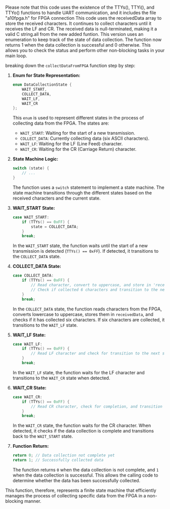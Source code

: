 Please note that this code uses the existence of the TTYs(), TTYi(), and TTYo() functions to handle UART communication, and it includes the file "a10fpga.h" for FPGA connection
This code uses the receivedData array to store the received characters. It continues to collect characters until it receives the LF and CR. The received data is null-terminated, making it a valid C string.all from the new added funtion.
This  version uses an enumeration to keep track of the state of data collection. The function now returns 1 when the data collection is successful and 0 otherwise. This allows you to check the status and perform other non-blocking tasks in your main loop.

 breaking down the `collectDataFromFPGA` function step by step:

1. **Enum for State Representation:**
   ```c
   enum DataCollectionState {
       WAIT_START,
       COLLECT_DATA,
       WAIT_LF,
       WAIT_CR
   };
   ```
   This `enum` is used to represent different states in the process of collecting data from the FPGA. The states are:
   - `WAIT_START`: Waiting for the start of a new transmission.
   - `COLLECT_DATA`: Currently collecting data (six ASCII characters).
   - `WAIT_LF`: Waiting for the LF (Line Feed) character.
   - `WAIT_CR`: Waiting for the CR (Carriage Return) character.

2. **State Machine Logic:**
   ```c
   switch (state) {
       // ...
   }
   ```
   The function uses a `switch` statement to implement a state machine. The state machine transitions through the different states based on the received characters and the current state.

3. **WAIT_START State:**
   ```c
   case WAIT_START:
       if (TTYs() == 0xFF) {
           state = COLLECT_DATA;
       }
       break;
   ```
   In the `WAIT_START` state, the function waits until the start of a new transmission is detected (`TTYs() == 0xFF`). If detected, it transitions to the `COLLECT_DATA` state.

4. **COLLECT_DATA State:**
   ```c
   case COLLECT_DATA:
       if (TTYs() == 0xFF) {
           // Read character, convert to uppercase, and store in 'receivedData'
           // Check if collected 6 characters and transition to the next state
       }
       break;
   ```
   In the `COLLECT_DATA` state, the function reads characters from the FPGA, converts lowercase to uppercase, stores them in `receivedData`, and checks if it has collected six characters. If six characters are collected, it transitions to the `WAIT_LF` state.

5. **WAIT_LF State:**
   ```c
   case WAIT_LF:
       if (TTYs() == 0xFF) {
           // Read LF character and check for transition to the next state
       }
       break;
   ```
   In the `WAIT_LF` state, the function waits for the LF character and transitions to the `WAIT_CR` state when detected.

6. **WAIT_CR State:**
   ```c
   case WAIT_CR:
       if (TTYs() == 0xFF) {
           // Read CR character, check for completion, and transition to the WAIT_START state
       }
       break;
   ```
   In the `WAIT_CR` state, the function waits for the CR character. When detected, it checks if the data collection is complete and transitions back to the `WAIT_START` state.

7. **Function Return:**
   ```c
   return 0; // Data collection not complete yet
   return 1; // Successfully collected data
   ```
   The function returns `0` when the data collection is not complete, and `1` when the data collection is successful. This allows the calling code to determine whether the data has been successfully collected.

This function, therefore, represents a finite state machine that efficiently manages the process of collecting specific data from the FPGA in a non-blocking manner.